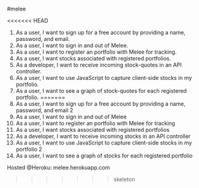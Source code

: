 #melee

<<<<<<< HEAD
1. As a user, I want to sign up for a free account by providing a name, password, and email.
2. As a user, I want to sign in and out of Melee. 
3. As a user, I want to register an portfolio with Melee for tracking.  
4. As a user, I want stocks associated with registered portfolios.  
5. As a developer, I want to receive incoming stock-quotes in an API controller.  
6. As a user, I want to use JavaScript to capture client-side stocks in my portfolio.
7. As a user, I want to see a graph of stock-quotes for each registered portfolio.
=======
1. As a user, I want to sign up for a free account by providing a name, password, and email 2
2. As a user, I want to sign in and out of Melee 
3. As a user, I want to register an portfolio with Melee for tracking  
4. As a user, I want stocks associated with registered portfolios  
5. As a developer, I want to receive incoming stocks in an API controller  
6. As a user, I want to use JavaScript to capture client-side stocks in my portfolio 2
7. As a user, I want to see a graph of stocks for each registered portfolio  

Hosted @Heroku: melee.herokuapp.com
>>>>>>> skeleton
